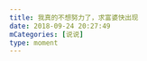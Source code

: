 ```yaml
---
title: 我真的不想努力了，求富婆快出现
date: 2018-09-24 20:27:49
mCategories: [说说]
type: moment
---
```


<div id="pics-20180924202749"></div>

<script src="/lib/moment/pics.js"></script>
<script>
var data = [
    {"link": "2018-09-24_000000.jpeg", "type": "shuoshuo"}
];
picsRender(data, "pics-20180924202749");
</script>
